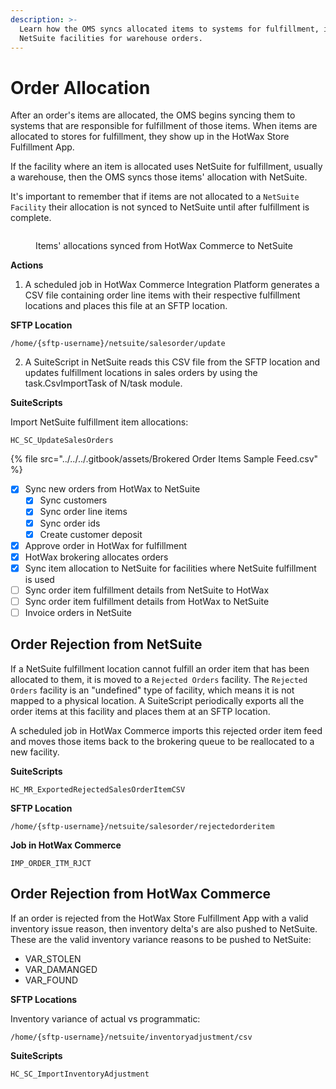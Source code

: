 ```yaml
---
description: >-
  Learn how the OMS syncs allocated items to systems for fulfillment, including
  NetSuite facilities for warehouse orders.
---
```


# Order Allocation

After an order's items are allocated, the OMS begins syncing them to systems that are responsible for fulfillment of those items. When items are allocated to stores for fulfillment, they show up in the HotWax Store Fulfillment App.

If the facility where an item is allocated uses NetSuite for fulfillment, usually a warehouse, then the OMS syncs those items' allocation with NetSuite.

It's important to remember that if items are not allocated to a `NetSuite Facility` their allocation is not synced to NetSuite until after fulfillment is complete.

<figure><img src="../../../.gitbook/assets/16.png" alt=""><figcaption><p>Items' allocations synced from HotWax Commerce to NetSuite</p></figcaption></figure>

**Actions**

1. A scheduled job in HotWax Commerce Integration Platform generates a CSV file containing order line items with their respective fulfillment locations and places this file at an SFTP location.

**SFTP Location**

```
/home/{sftp-username}/netsuite/salesorder/update
```

2. A SuiteScript in NetSuite reads this CSV file from the SFTP location and updates fulfillment locations in sales orders by using the task.CsvImportTask of N/task module.

**SuiteScripts**

Import NetSuite fulfillment item allocations:

```
HC_SC_UpdateSalesOrders
```
{% file src="../../../.gitbook/assets/Brokered Order Items Sample Feed.csv" %}


* [x] Sync new orders from HotWax to NetSuite
  * [x] Sync customers
  * [x] Sync order line items
  * [x] Sync order ids
  * [x] Create customer deposit
* [x] Approve order in HotWax for fulfillment
* [x] HotWax brokering allocates orders
* [x] Sync item allocation to NetSuite for facilities where NetSuite fulfillment is used
* [ ] Sync order item fulfillment details from NetSuite to HotWax
* [ ] Sync order item fulfillment details from HotWax to NetSuite
* [ ] Invoice orders in NetSuite

## Order Rejection from NetSuite

If a NetSuite fulfillment location cannot fulfill an order item that has been allocated to them, it is moved to a `Rejected Orders` facility. The `Rejected Orders` facility is an "undefined" type of facility, which means it is not mapped to a physical location. A SuiteScript periodically exports all the order items at this facility and places them at an SFTP location.

A scheduled job in HotWax Commerce imports this rejected order item feed and moves those items back to the brokering queue to be reallocated to a new facility.

**SuiteScripts**

```
HC_MR_ExportedRejectedSalesOrderItemCSV
```

**SFTP Location**

```
/home/{sftp-username}/netsuite/salesorder/rejectedorderitem
```

**Job in HotWax Commerce**

```
IMP_ORDER_ITM_RJCT
```

## Order Rejection from HotWax Commerce

If an order is rejected from the HotWax Store Fulfillment App with a valid inventory issue reason, then inventory delta's are also pushed to NetSuite. These are the valid inventory variance reasons to be pushed to NetSuite:

* VAR\_STOLEN
* VAR\_DAMANGED
* VAR\_FOUND

**SFTP Locations**

Inventory variance of actual vs programmatic:

```
/home/{sftp-username}/netsuite/inventoryadjustment/csv
```

**SuiteScripts**

```
HC_SC_ImportInventoryAdjustment
```
